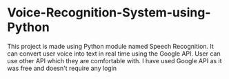 # Voice-Recognition-System-using-Python
This project is made using Python module named Speech Recognition.  It can convert user voice into text in real time using the Google API. User can use other API which they are comfortable with.  I have used Google API as it was free and doesn't require any login

